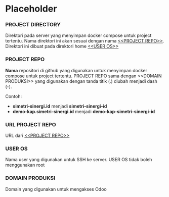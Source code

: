 # Placeholder

### <a name="project-directory">PROJECT DIRECTORY</a>

Direktori pada server yang menyimpan docker compose untuk project tertentu. Nama direktori ini akan sesuai dengan nama [\<\<PROJECT REPO\>\>](#project-repo). Direktori ini dibuat pada direktori home [\<\<USER OS\>\>](#user-os)

### <a name="project-repo">PROJECT REPO</a>

**Nama** repositori di github yang digunakan untuk menyimpan docker compose untuk project tertentu. PROJECT REPO sama dengan \<\<DOMAIN PRODUKSI\>\> yang digunakan dengan tanda titik (.) diubah menjadi dash (-).

Contoh:

* **simetri-sinergi.id** menjadi **simetri-sinergi-id**
* **demo-kap.simetri-sinergi.id** menjadi **demo-kap-simetri-sinergi-id**

### <a name="url-project-directory">URL PROJECT REPO</a>

URL dari [\<\<PROJECT REPO\>\>](#project-repo)

### <a name="user-os">USER OS</a>

Nama user yang digunakan untuk SSH ke server. USER OS tidak boleh menggunakan root

### <a name="domain-produksi">DOMAIN PRODUKSI</a>

Domain yang digunakan untuk mengakses Odoo
